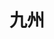 ---
title: 九州
description: 九州，九州地区
kana: きゅうしゅう
pronunciation: kyuusyuu
tone: ①
type: 名词
pubDate: 2024-08-21 00:00:35
lessonIndex: 5
---